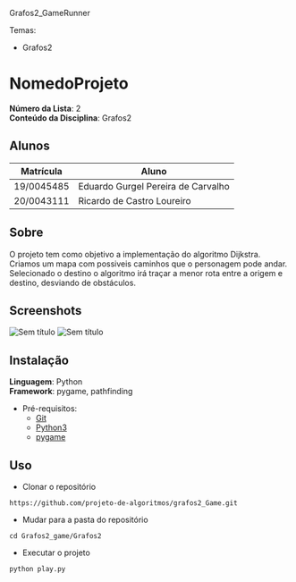 Grafos2_GameRunner

Temas:
 - Grafos2
 

# NomedoProjeto

**Número da Lista**: 2<br>
**Conteúdo da Disciplina**: Grafos2<br>

## Alunos
|Matrícula | Aluno |
| -- | -- |
| 19/0045485  |  Eduardo Gurgel Pereira de Carvalho |
| 20/0043111  | Ricardo de Castro Loureiro |

## Sobre 
O projeto tem como objetivo a implementação do algoritmo Dijkstra. Criamos um mapa com possiveis caminhos que o personagem pode andar. Selecionado o destino o algoritmo irá traçar a menor rota entre a origem e destino, desviando de obstáculos.

## Screenshots
![Sem título](https://user-images.githubusercontent.com/83254747/155052510-bd390d07-b9ae-4b3b-a2ae-fc4f9c6fd762.png)
![Sem título](https://user-images.githubusercontent.com/83254747/155052558-d83e5010-80e5-42e5-ae73-0f9b49a0eafa.png)


## Instalação 
**Linguagem**: Python<br>
**Framework**: pygame, pathfinding<br>

* Pré-requisitos:
  * [Git](https://git-scm.com/)
  * [Python3](https://www.python.org/)
  * [pygame](https://www.pygame.org/news)

## Uso 

 * Clonar o repositório
  ```
  https://github.com/projeto-de-algoritmos/grafos2_Game.git
  ```
  
  * Mudar para a pasta do repositório
  ```
  cd Grafos2_game/Grafos2
  ```
  
 * Executar o projeto
  ```
  python play.py
  ```
